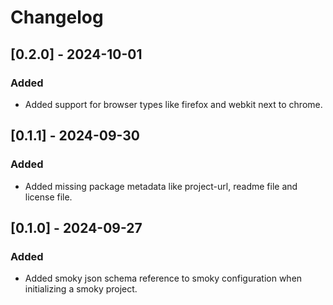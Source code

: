 # Changelog

## [0.2.0] - 2024-10-01

### Added

- Added support for browser types like firefox and webkit next to chrome.

## [0.1.1] - 2024-09-30

### Added

- Added missing package metadata like project-url, readme file and license file.

## [0.1.0] - 2024-09-27

### Added

- Added smoky json schema reference to smoky configuration when initializing a smoky project.
